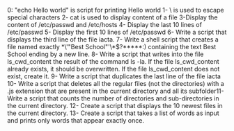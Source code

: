 0: "echo Hello world" is script for printing Hello world
1- \ is used to escape special characters
2- cat is used to display content of a file
3-Display the content of /etc/passwd and /etc/hosts
4- Display the last 10 lines of /etc/passwd
5- Display the first 10 lines of /etc/passwd
6- Write a script that displays the third line of the file iacta.
7- Write a shell script that creates a file named exactly \*\\'"Best School"\'\\*$\?\*\*\*\*\*:) containing the text Best School ending by a new line.
8- Write a script that writes into the file ls_cwd_content the result of the command ls -la. If the file ls_cwd_content already exists, it should be overwritten. If the file ls_cwd_content does not exist, create it.
9- Write a script that duplicates the last line of the file iacta
10- Write a script that deletes all the regular files (not the directories) with a .js extension that are present in the current directory and all its subfolder11- Write a script that counts the number of directories and sub-directories in the current directory.
12- Create a script that displays the 10 newest files in the current directory.
13- Create a script that takes a list of words as input and prints only words that appear exactly once.
